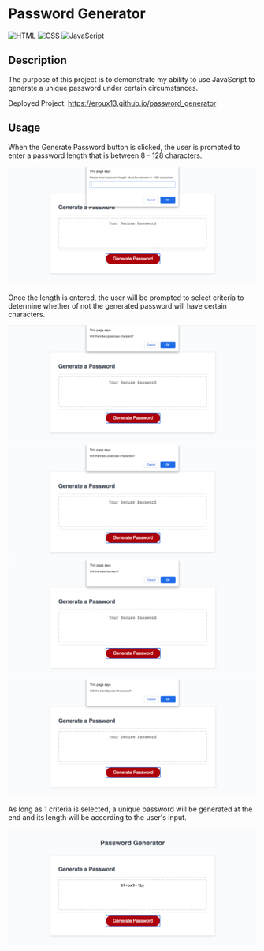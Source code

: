 # Password Generator
![HTML](https://img.shields.io/badge/HTML-13.3%25-red)
![CSS](https://img.shields.io/badge/CSS-28.4%25-purple)
![JavaScript](https://img.shields.io/badge/JavaScript-58.3%25-yellow)

## Description

The purpose of this project is to demonstrate my ability to use JavaScript to generate a unique password under certain circumstances. 

Deployed Project: https://eroux13.github.io/password_generator

## Usage

When the Generate Password button is clicked, the user is prompted to enter a password length that is between 8 - 128 characters.

![Character Length Prompt Screenshot](./assets/images/enterLength.png)

Once the length is entered, the user will be prompted to select criteria to determine whether of not the generated password will have certain characters.

![Upper Case Character Confirm Screenshot](./assets/images/upperCase.png)
![Lower Case Character Confirm Screenshot](./assets/images/lowerCase.png)
![Number Character Confirm Screenshot](./assets/images/numbers.png)
![Special Characters Confirm Screenshot](./assets/images/specialCharacters.png)

As long as 1 criteria is selected, a unique password will be generated at the end and its length will be according to the user's input. 

![Generated Password Screenshot](./assets/images/generatedPassword.png)